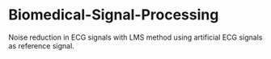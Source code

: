 # Biomedical-Signal-Processing
Noise reduction in ECG signals with LMS method using artificial ECG signals as reference signal.

